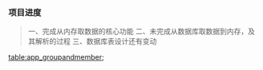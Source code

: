 ### 项目进度
> 一、完成从内存取数据的核心功能
> 二、未完成从数据库取数据到内存，及其解析的过程
> 三、数据库表设计还有变动 

[table:app_groupandmember]("https://github.com/carsonWuu/openfire/blob/master/programme/groupFunction/app_groupandmember.png");